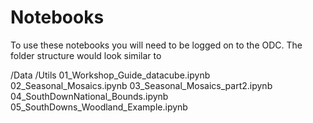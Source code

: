 # Notebooks 

To use these notebooks you will need to be logged on to the ODC. The folder structure would look similar to

/Data
/Utils
01_Workshop_Guide_datacube.ipynb
02_Seasonal_Mosaics.ipynb
03_Seasonal_Mosaics_part2.ipynb
04_SouthDownNational_Bounds.ipynb
05_SouthDowns_Woodland_Example.ipynb


